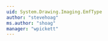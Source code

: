 ```yaml
---
uid: System.Drawing.Imaging.EmfType
author: "stevehoag"
ms.author: "shoag"
manager: "wpickett"
---
```

